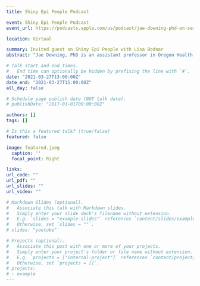 ```yaml
---
title: Shiny Epi People Podcast

event: Shiny Epi People Podcast
event_url: https://podcasts.apple.com/us/podcast/jae-downing-phd-on-sexual-gender-minority-research/id1526951176?i=1000514696569

location: Virtual

summary: Invited guest on Shiny Epi People with Lisa Bodnar
abstract: "Jae Downing, PhD is an assistant professor in Oregon Health and Science University - Portland State University School of Public Health. Their research explores how policies and social safety nets shape healthcare for gender and sexual minority populations.  Jae tells me how they protect research time by setting boundaries on service, the challenges and exciting aspects of studying sexual and gender minority populations, becoming a parent in the pandemic, lessons Jae and their wife learned about second-parent adoption of their son, love of rom-coms, Bridgerton, Brene Brown, and more! [Listen to the episode](https://podcasts.apple.com/us/podcast/shiny-epi-people/id1526951176)"

# Talk start and end times.
#   End time can optionally be hidden by prefixing the line with `#`.
date: "2021-03-27T13:00:00Z"
date_end: "2021-03-27T15:00:00Z"
all_day: false

# Schedule page publish date (NOT talk date).
# publishDate: "2017-01-01T00:00:00Z"

authors: []
tags: []

# Is this a featured talk? (true/false)
featured: false

image: featured.jpeg
  caption: ''
  focal_point: Right

links:
url_code: ""
url_pdf: ""
url_slides: ""
url_video: ""

# Markdown Slides (optional).
#   Associate this talk with Markdown slides.
#   Simply enter your slide deck's filename without extension.
#   E.g. `slides = "example-slides"` references `content/slides/example-slides.md`.
#   Otherwise, set `slides = ""`.
# slides: "youtube"`

# Projects (optional).
#   Associate this post with one or more of your projects.
#   Simply enter your project's folder or file name without extension.
#   E.g. `projects = ["internal-project"]` references `content/project/deep-learning/index.md`.
#   Otherwise, set `projects = []`.
# projects:
# - example
---
```



